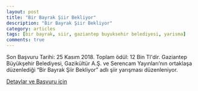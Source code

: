 ```yaml
---
layout: post
title: "Bir Bayrak Şiir Bekliyor"
description: "Bir Bayrak Şiir Bekliyor"
category: articles
tags: [bir bayrak, siir, gaziantep buyuksehir belediyesi, yarisma]
comments: true
---
```


Son Başvuru Tarihi: 25 Kasım 2018. Toplam ödül: 12 Bin Tl'dir.
Gaziantep Büyükşehir Belediyesi, Gazikültür A.Ş. ve Serencam Yayınları’nın ortaklaşa düzenlediği “Bir Bayrak Şiir Bekliyor” adlı şiir yarışması düzenleniyor.

[Detaylar ve Başvuru için](https://www.telgraf.net/haber/gaziantepte-bir-bayrak-siir-bekliyor-siir-yarismasi-haberi-80506.html)